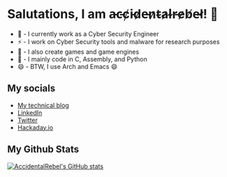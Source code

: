 # Salutations, I am a̵c̵c̸i̵d̷e̵n̷t̴a̷l̴r̵e̷b̸e̴l̸! 👋

* 🔭 - I currently work as a Cyber Security Engineer
* ⚡ - I work on Cyber Security tools and malware for research purposes
* 🌱 - I also create games and game engines
* 💬 - I mainly code in C, Assembly, and Python
* 😄 - BTW, I use Arch and Emacs 😄

## My socials

* [My technical blog](https://www.accidentalrebel.com/)
* [LinkedIn](https://www.linkedin.com/in/juan-karlo-licudine/)
* [Twitter](https://twitter.com/accidentalrebel)
* [Hackaday.io](https://hackaday.io/projects/hacker/390192)

## My Github Stats

[![AccidentalRebel's GitHub stats](https://github-readme-stats.vercel.app/api?username=accidentalrebel)](https://github.com/anuraghazra/github-readme-stats)
